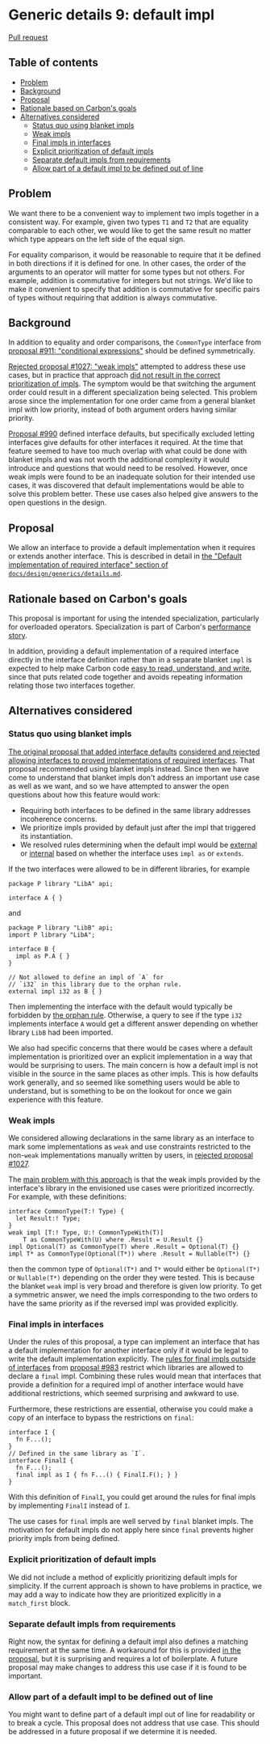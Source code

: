 # Generic details 9: default impl

<!--
Part of the Carbon Language project, under the Apache License v2.0 with LLVM
Exceptions. See /LICENSE for license information.
SPDX-License-Identifier: Apache-2.0 WITH LLVM-exception
-->

[Pull request](https://github.com/carbon-language/carbon-lang/pull/1034)

<!-- toc -->

## Table of contents

-   [Problem](#problem)
-   [Background](#background)
-   [Proposal](#proposal)
-   [Rationale based on Carbon's goals](#rationale-based-on-carbons-goals)
-   [Alternatives considered](#alternatives-considered)
    -   [Status quo using blanket impls](#status-quo-using-blanket-impls)
    -   [Weak impls](#weak-impls)
    -   [Final impls in interfaces](#final-impls-in-interfaces)
    -   [Explicit prioritization of default impls](#explicit-prioritization-of-default-impls)
    -   [Separate default impls from requirements](#separate-default-impls-from-requirements)
    -   [Allow part of a default impl to be defined out of line](#allow-part-of-a-default-impl-to-be-defined-out-of-line)

<!-- tocstop -->

## Problem

We want there to be a convenient way to implement two impls together in a
consistent way. For example, given two types `T1` and `T2` that are equality
comparable to each other, we would like to get the same result no matter which
type appears on the left side of the equal sign.

For equality comparison, it would be reasonable to require that it be defined in
both directions if it is defined for one. In other cases, the order of the
arguments to an operator will matter for some types but not others. For example,
addition is commutative for integers but not strings. We'd like to make it
convenient to specify that addition is commutative for specific pairs of types
without requiring that addition is always commutative.

## Background

In addition to equality and order comparisons, the `CommonType` interface from
[proposal #911: "conditional expressions"](https://github.com/carbon-language/carbon-lang/pull/911)
should be defined symmetrically.

[Rejected proposal #1027: "weak impls"](https://github.com/carbon-language/carbon-lang/pull/1027)
attempted to address these use cases, but in practice that approach
[did not result in the correct prioritization of impls](https://discord.com/channels/655572317891461132/708431657849585705/931740599600709692).
The symptom would be that switching the argument order could result in a
different specialization being selected. This problem arose since the
implementation for one order came from a general blanket impl with low priority,
instead of both argument orders having similar priority.

[Proposal #990](https://github.com/carbon-language/carbon-lang/pull/990) defined
interface defaults, but specifically excluded letting interfaces give defaults
for other interfaces it required. At the time that feature seemed to have too
much overlap with what could be done with blanket impls and was not worth the
additional complexity it would introduce and questions that would need to be
resolved. However, once weak impls were found to be an inadequate solution for
their intended use cases, it was discovered that default implementations would
be able to solve this problem better. These use cases also helped give answers
to the open questions in the design.

## Proposal

We allow an interface to provide a default implementation when it requires or
extends another interface. This is described in detail in
[the "Default implementation of required interface" section of `docs/design/generics/details.md`](/docs/design/generics/details.md#default-implementation-of-required-interface).

## Rationale based on Carbon's goals

This proposal is important for using the intended specialization, particularly
for overloaded operators. Specialization is part of Carbon's
[performance story](/docs/project/goals.md#performance-critical-software).

In addition, providing a default implementation of a required interface directly
in the interface definition rather than in a separate blanket `impl` is expected
to help make Carbon code
[easy to read, understand, and write](/docs/project/goals.md#code-that-is-easy-to-read-understand-and-write),
since that puts related code together and avoids repeating information relating
those two interfaces together.

## Alternatives considered

### Status quo using blanket impls

[The original proposal that added interface defaults](https://github.com/carbon-language/carbon-lang/pull/990)
[considered and rejected allowing interfaces to proved implementations of required interfaces](p0990.md#allow-default-implementations-of-required-interfaces).
That proposal recommended using blanket impls instead. Since then we have come
to understand that blanket impls don't address an important use case as well as
we want, and so we have attempted to answer the open questions about how this
feature would work:

-   Requiring both interfaces to be defined in the same library addresses
    incoherence concerns.
-   We prioritize impls provided by default just after the impl that triggered
    its instantiation.
-   We resolved rules determining when the default impl would be
    [external](/docs/design/generics/terminology.md#external-impl) or
    [internal](/docs/design/generics/terminology.md#internal-impl) based on
    whether the interface uses `impl as` or `extends`.

If the two interfaces were allowed to be in different libraries, for example

```
package P library "LibA" api;

interface A { }
```

and

```
package P library "LibB" api;
import P library "LibA";

interface B {
  impl as P.A { }
}

// Not allowed to define an impl of `A` for
// `i32` in this library due to the orphan rule.
external impl i32 as B { }
```

Then implementing the interface with the default would typically be forbidden by
[the orphan rule](/docs/design/generics/details.md#orphan-rule). Otherwise, a
query to see if the type `i32` implements interface `A` would get a different
answer depending on whether library `LibB` had been imported.

We also had specific concerns that there would be cases where a default
implementation is prioritized over an explicit implementation in a way that
would be surprising to users. The main concern is how a default impl is not
visible in the source in the same places as other impls. This is how defaults
work generally, and so seemed like something users would be able to understand,
but is something to be on the lookout for once we gain experience with this
feature.

### Weak impls

We considered allowing declarations in the same library as an interface to mark
some implementations as `weak` and use constraints restricted to the non-`weak`
implementations manually written by users, in
[rejected proposal #1027](https://github.com/carbon-language/carbon-lang/pull/1027).

The
[main problem with this approach](https://discord.com/channels/655572317891461132/708431657849585705/931740599600709692)
is that the weak impls provided by the interface's library in the envisioned use
cases were prioritized incorrectly. For example, with these definitions:

```
interface CommonType(T:! Type) {
  let Result:! Type;
}
weak impl [T:! Type, U:! CommonTypeWith(T)]
    T as CommonTypeWith(U) where .Result = U.Result {}
impl Optional(T) as CommonType(T) where .Result = Optional(T) {}
impl T* as CommonType(Optional(T*)) where .Result = Nullable(T*) {}
```

then the common type of `Optional(T*)` and `T*` would either be `Optional(T*)`
or `Nullable(T*)` depending on the order they were tested. This is because the
blanket `weak` impl is very broad and therefore is given low priority. To get a
symmetric answer, we need the impls corresponding to the two orders to have the
same priority as if the reversed impl was provided explicitly.

### Final impls in interfaces

Under the rules of this proposal, a type can implement an interface that has a
default implementation for another interface only if it would be legal to write
the default implementation explicitly. The
[rules for final impls outside of interfaces](/docs/design/generics/details.md#libraries-that-can-contain-final-impls)
from [proposal #983](https://github.com/carbon-language/carbon-lang/pull/983)
restrict which libraries are allowed to declare a `final` impl. Combining these
rules would mean that interfaces that provide a definition for a required impl
of another interface would have additional restrictions, which seemed surprising
and awkward to use.

Furthermore, these restrictions are essential, otherwise you could make a copy
of an interface to bypass the restrictions on `final`:

```
interface I {
  fn F...();
}
// Defined in the same library as `I`.
interface FinalI {
  fn F...();
  final impl as I { fn F...() { FinalI.F(); } }
}
```

With this definition of `FinalI`, you could get around the rules for final impls
by implementing `FinalI` instead of `I`.

The use cases for `final` impls are well served by `final` blanket impls. The
motivation for default impls do not apply here since `final` prevents higher
priority impls from being defined.

### Explicit prioritization of default impls

We did not include a method of explicitly prioritizing default impls for
simplicity. If the current approach is shown to have problems in practice, we
may add a way to indicate how they are prioritized explicitly in a `match_first`
block.

### Separate default impls from requirements

Right now, the syntax for defining a default impl also defines a matching
requirement at the same time. A workaround for this is provided
[in the proposal](/docs/design/generics/details.md#constraint-weaker-than-default-impl),
but it is surprising and requires a lot of boilerplate. A future proposal may
make changes to address this use case if it is found to be important.

### Allow part of a default impl to be defined out of line

You might want to define part of a default impl out of line for readability or
to break a cycle. This proposal does not address that use case. This should be
addressed in a future proposal if we determine it is needed.
